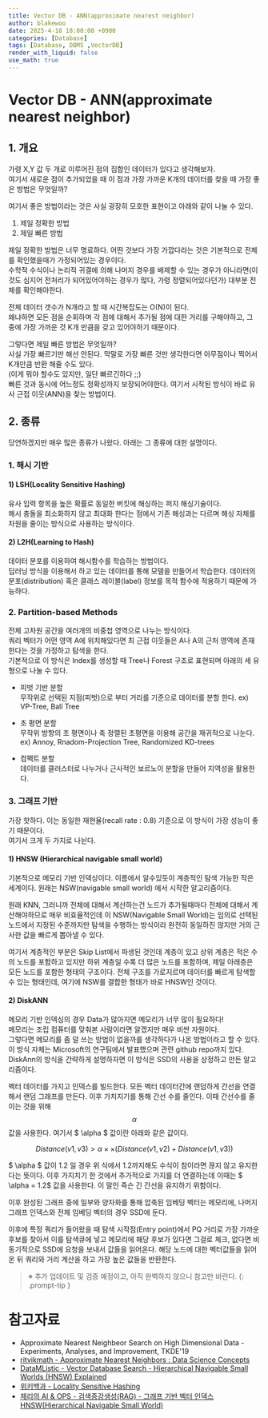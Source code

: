 ```yaml
---
title: Vector DB - ANN(approximate nearest neighbor)
author: blakewoo
date: 2025-4-18 18:00:00 +0900
categories: [Database]
tags: [Database, DBMS ,VectorDB]
render_with_liquid: false
use_math: true
---
```


# Vector DB - ANN(approximate nearest neighbor)
## 1. 개요
가령 X,Y 값 두 개로 이루어진 점의 집합인 데이터가 있다고 생각해보자.   
여기서 새로운 점이 추가되었을 때 이 점과 가장 가까운 K개의 데이터를 찾을 때 가장 좋은 방법은 무엇일까?   

여기서 좋은 방법이라는 것은 사실 굉장히 모호한 표현이고 아래와 같이 나눌 수 있다.

1) 제일 정확한 방법   
2) 제일 빠른 방법

제일 정확한 방법은 너무 명료하다. 어떤 것보다 가장 가깝다라는 것은 기본적으로 전체를 확인했을때가 가정되어있는 경우이다.   
수학적 수식이나 논리적 귀결에 의해 나머지 경우를 배제할 수 있는 경우가 아니라면(이것도 심지어 전처리가 되어있어야하는 경우가 많다,
가령 정렬되어있다던가) 대부분 전체를 확인해야한다.

전체 데이터 갯수가 N개라고 할 때 시간복잡도는 O(N)이 된다.   
왜냐하면 모든 점을 순회하며 각 점에 대해서 추가될 점에 대한 거리를 구해야하고, 그 중에 가장 가까운 것 K개 만큼을 갖고 있어야하기 때문이다.

그렇다면 제일 빠른 방법은 무엇일까?    
사실 가장 빠르기만 해선 안된다. 막말로 가장 빠른 것만 생각한다면 아무점이나 찍어서 K개만큼 반환 해줄 수도 있다.   
(이게 뭐야 할수도 있지만, 일단 빠르긴하다 ;;)   
빠른 것과 동시에 어느정도 정확성까지 보장되어야한다. 여기서 시작된 방식이 바로 유사 근접 이웃(ANN)을 찾는 방법이다.   

## 2. 종류
당연하겠지만 매우 많은 종류가 나왔다. 아래는 그 종류에 대한 설명이다.

### 1. 해시 기반
#### 1) LSH(Locality Sensitive Hashing)
유사 입력 항목을 높은 확률로 동일한 버킷에 해싱하는 퍼지 해싱기술이다.   
해시 충돌을 최소화하지 않고 최대화 한다는 점에서 기존 해싱과는 다르며 해싱 자체를 차원을 줄이는 방식으로 사용하는 방식이다.

#### 2) L2H(Learning to Hash)
데이터 분포를 이용하여 해시함수를 학습하는 방법이다.    
딥러닝 방식을 이용해서 하고 있는 데이터를 통해 모델을 만들어서 학습한다.
데이터의 분포(distribution) 혹은 클래스 레이블(label) 정보를 목적 함수에 적용하기 때문에 가능하다.

### 2. Partition-based Methods
전체 고차원 공간을 여러개의 비중첩 영역으로 나누는 방식이다.     
쿼리 벡터가 어떤 영역 A에 위치해있다면 최 근접 이웃들은 A나 A의 근처 영역에 존재한다는 것을 가정하고 탐색을 한다.   
기본적으로 이 방식은 Index를 생성할 때 Tree나 Forest 구조로 표현되며 아래의 세 유형으로 나눌 수 있다.

- 피벗 기반 분할   
  무작위로 선택된 지점(피벗)으로 부터 거리를 기준으로 데이터를 분할 한다.
  ex) VP-Tree, Ball Tree

- 초 평면 분할   
  무작위 방향의 초 평면이나 축 정렬된 초평면을 이용해 공간을 재귀적으로 나눈다.
  ex) Annoy, Rnadom-Projection Tree, Randomized KD-trees

- 컴팩트 분할   
  데이터를 클러스터로 나누거나 근사적인 보르노이 분할을 만들어 지역성을 활용한다.


### 3. 그래프 기반
가장 핫하다. 이는 동일한 재현율(recall rate : 0.8) 기준으로 이 방식이 가장 성능이 좋기 때문이다.   
여기서 크게 두 가지로 나뉜다.   

#### 1) HNSW (Hierarchical navigable small world)
기본적으로 메모리 기반 인덱싱이다.
이름에서 알수있듯이 계층적인 탐색 가능한 작은 세계이다.
원래는 NSW(navigable small world) 에서 시작한 알고리즘이다.

원래 KNN, 그러니까 전체에 대해서 계산하는건 노드가 추가될때마다 전체에 대해서 계산해야하므로 매우 비효율적인데
이 NSW(Navigable Small World)는 임의로 선택된 노드에서 지정된 수준까지만 탐색을 수행하는 방식이라
완전히 동일하진 않지만 거의 근사한 값을 빠르게 뽑아낼 수 있다.

여기서 계층적인 부분은 Skip List에서 파생된 것인데 계층이 있고 상위 계층은 적은 수의 노드를 포함하고 있지만
하위 계층일 수록 더 많은 노드를 포함하며, 제일 아래층은 모든 노드를 포함한 형태의 구조이다.
전체 구조를 가로지르며 데이터를 빠르게 탐색할 수 있는 형태인데, 여기에 NSW를 결합한 형태가 바로 HNSW인 것이다.


#### 2) DiskANN
메모리 기반 인덱싱의 경우 Data가 많아지면 메모리가 너무 많이 필요하다!   
메모리는 조립 컴퓨터를 맞춰본 사람이라면 알겠지만 매우 비싼 자원이다.   
그렇다면 메모리를 좀 덜 쓰는 방법이 없을까를 생각하다가 나온 방법이라고 할 수 있다.   
이 방식 자체는 Microsoft의 연구팀에서 발표했으며 관련 github repo까지 있다.   
DiskAnn의 방식을 간략하게 설명하자면 이 방식은 SSD의 사용을 상정하고 만든 알고리즘이다. 

벡터 데이터를 가지고 인덱스를 빌드한다. 모든 벡터 데이터간에 랜덤하게 간선을 연결해서 랜덤 그래프를 만든다.
이후 가치지기를 통해 간선 수를 줄인다. 이때 간선수를 줄이는 것을 위해 $$ \alpha $$ 값을 사용한다.
여기서 $ \alpha $ 값이란 아래와 같은 값이다.

$$ Distance(v1,v3) > \alpha \times \times (Distance(v1,v2) + Distance(v1,v3)) $$

$ \alpha $ 값이 1.2 일 경우 위 식에서 1.2까지해도 수식이 참이라면 끊지 않고 유지한다는 뜻이다.
이후 가지치기 한 것에서 추가적으로 가지를 더 연결하는데 이때는 $ \alpha = 1.2$ 값을 사용한다.
이 말인 즉슨 긴 간선을 유지하기 위함이다.

이후 완성된 그래프 중에 일부와 양자화를 통해 압축된 임베딩 벡터는 메모리에, 나머지 그래프 인덱스와 전체 임베딩 벡터의 경우
SSD에 둔다. 

이후에 특정 쿼리가 들어왔을 때 탐색 시작점(Entry point)에서 PQ 거리로 가장 가까운 후보를 찾아서 이를 탐색큐에 넣고
메모리에 해당 후보가 있다면 그걸로 체크, 없다면 비동기적으로 SSD에 요청을 보내서 값들을 읽어온다.
해당 노드에 대한 벡터값들을 읽어온 뒤 쿼리와 거리 계산을 하고 가장 높은 값들을 반환한다.

> ※ 추가 업데이트 및 검증 예정이고, 아직 완벽하지 않으니 참고만 바란다.
{: .prompt-tip }


# 참고자료
- Approximate Nearest Neighbeor Search on High Dimensional Data - Experiments, Analyses, and Improvement, TKDE'19
- [ritvikmath - Approximate Nearest Neighbors : Data Science Concepts](https://youtu.be/DRbjpuqOsjk)
- [DataMListic - Vector Database Search - Hierarchical Navigable Small Worlds (HNSW) Explained](https://youtu.be/77QH0Y2PYKg)
- [위키백과 - Locality Sensitive Hashing](https://en.wikipedia.org/wiki/Locality-sensitive_hashing)
- [제리의 AI & OPS - 검색증강생성(RAG) - 그래프 기반 벡터 인덱스 HNSW(Hierarchical Navigable Small World)](https://jerry-ai.com/30)
